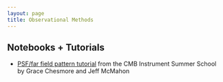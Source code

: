```yaml
---
layout: page
title: Observational Methods
---
```


## Notebooks + Tutorials
- [PSF/far field pattern tutorial](https://github.com/McMahonCosmologyGroup/cmbInstrumentSummerSchool/blob/main/Notebook3_bonus_optics.ipynb) from the CMB Instrument Summer School by Grace Chesmore and Jeff McMahon